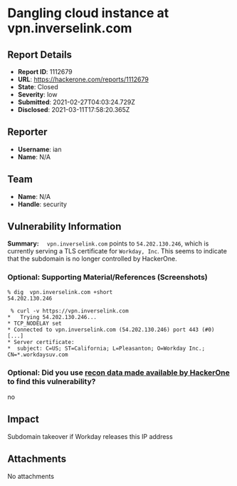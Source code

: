 # Dangling cloud instance at vpn.inverselink.com

## Report Details
- **Report ID**: 1112679
- **URL**: https://hackerone.com/reports/1112679
- **State**: Closed
- **Severity**: low
- **Submitted**: 2021-02-27T04:03:24.729Z
- **Disclosed**: 2021-03-11T17:58:20.365Z

## Reporter
- **Username**: ian
- **Name**: N/A

## Team
- **Name**: N/A
- **Handle**: security

## Vulnerability Information
**Summary:** `	vpn.inverselink.com` points to `54.202.130.246`, which is currently serving a TLS certificate for `Workday, Inc`. This seems to indicate that the subdomain is no longer controlled by HackerOne.

### Optional: Supporting Material/References (Screenshots)
```
% dig  vpn.inverselink.com +short
54.202.130.246

 % curl -v https://vpn.inverselink.com
*   Trying 54.202.130.246...
* TCP_NODELAY set
* Connected to vpn.inverselink.com (54.202.130.246) port 443 (#0)
[...]
* Server certificate:
*  subject: C=US; ST=California; L=Pleasanton; O=Workday Inc.; CN=*.workdaysuv.com
```

### Optional: Did you use [recon data made available by HackerOne](https://github.com/Hacker0x01/helpful-recon-data) to find this vulnerability?
no

## Impact

Subdomain takeover if Workday releases this IP address

## Attachments
No attachments
